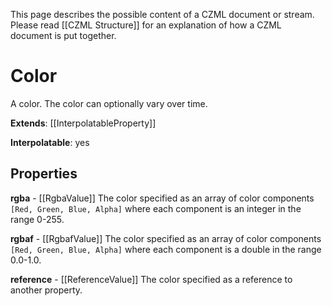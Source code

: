 This page describes the possible content of a CZML document or stream.  Please read [[CZML Structure]] for an explanation of how a CZML document is put together.

# Color

A color. The color can optionally vary over time.

**Extends**: [[InterpolatableProperty]]

**Interpolatable**: yes

## Properties

**rgba** - [[RgbaValue]]
The color specified as an array of color components `[Red, Green, Blue, Alpha]` where each component is an integer in the range 0-255.


**rgbaf** - [[RgbafValue]]
The color specified as an array of color components `[Red, Green, Blue, Alpha]` where each component is a double in the range 0.0-1.0.


**reference** - [[ReferenceValue]]
The color specified as a reference to another property.


